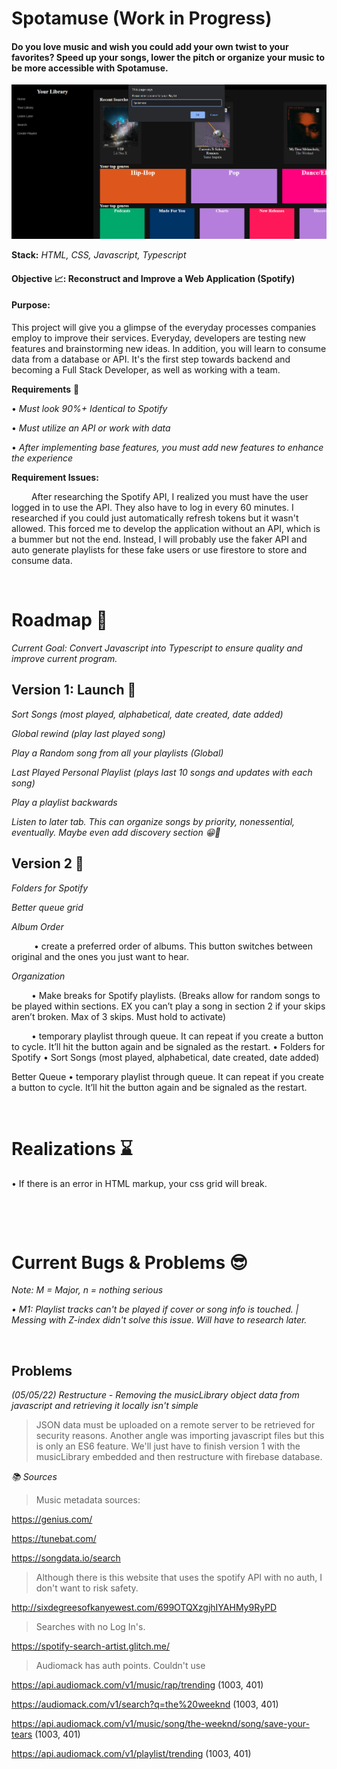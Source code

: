 # Spotamuse (Work in Progress)   
#### Do you love music and wish you could add your own twist to your favorites? Speed up your songs, lower the pitch or organize your music to be more accessible with Spotamuse.

![displayImg!](Designs/spotaProgress.png)

**Stack:** *HTML, CSS, Javascript, Typescript*

#### **Objective 📈:** **Reconstruct and Improve a Web Application (Spotify)**

#### **Purpose:** 

This project will give you a glimpse of the everyday processes companies employ to improve their services. Everyday, developers are 
testing new features and brainstorming new ideas. In addition, you will learn to consume data from a database or API. It's the first step towards backend and becoming a Full Stack Developer, as well as working with a team. 

**Requirements** 🚦

• *Must look 90%+ Identical to Spotify*

• *Must utilize an API or work with data*

• *After implementing base features, you must add new features to enhance the experience*

**Requirement Issues:** 

&emsp; &emsp;After researching the Spotify API, I realized you must have the user logged in to use the API. They also have to log in every 60 minutes. I researched if you could just automatically refresh tokens but it wasn't allowed. 
This forced me to develop the application without an API, which is a bummer but not the end. Instead, I will probably use the faker API and auto generate playlists for these fake users or use firestore to store and consume data.

&nbsp;

# Roadmap 📜
*Current Goal: Convert Javascript into Typescript to ensure quality and improve current program.*

## Version 1: Launch 🌌

*Sort Songs (most played, alphabetical, date created, date added)*

*Global rewind (play last played song)*

*Play a Random song from all your playlists (Global)*

*Last Played Personal Playlist (plays last 10 songs and updates with each song)*

*Play a playlist backwards*

*Listen to later tab. This can organize songs by priority, nonessential, eventually. Maybe even add discovery section 😁🤝*


## Version 2 🌌

*Folders for Spotify*

*Better queue grid*

*Album Order*

&emsp; &emsp; • create a preferred order of albums. This button switches between original and the ones you just want to hear. 

*Organization*

&emsp; &emsp;• Make breaks for Spotify playlists. (Breaks allow for random songs to be played within sections. EX you can’t play a song in section 2 if your skips aren’t broken. Max of 3 skips. Must hold to activate)

&emsp; &emsp;• temporary playlist through queue. It can repeat if you create a button to cycle. It’ll hit the button again and be signaled as the restart.
• Folders for Spotify 
• Sort Songs (most played, alphabetical, date created, date added)


Better Queue
• temporary playlist through queue. It can repeat if you create a button to cycle. It’ll hit the button again and be signaled as the restart.

&nbsp;

# Realizations ⌛️

• If there is an error in HTML markup, your css grid will break. 

&nbsp;

&nbsp;
# Current Bugs & Problems 😎

*Note: M = Major, n = nothing serious*

*• M1: Playlist tracks can't be played if cover or song info is touched. | Messing with Z-index didn't solve this issue. Will have to research later.* 


&nbsp;

## Problems

*(05/05/22) Restructure - Removing the musicLibrary object data from javascript and retrieving it locally isn't simple*

>JSON data must be uploaded on a remote server to be retrieved for security reasons. Another angle was importing javascript files but this is only an ES6 feature. We'll just have to finish version 1 with the musicLibrary embedded and then restructure with firebase database.



*📚 Sources*


>Music metadata sources:

https://genius.com/

https://tunebat.com/

https://songdata.io/search
        
        
>Although there is this website that uses the spotify API with no auth, I don't want to risk safety. 

http://sixdegreesofkanyewest.com/699OTQXzgjhIYAHMy9RyPD


>Searches with no Log In's.

https://spotify-search-artist.glitch.me/


>Audiomack has auth points. Couldn't use


https://api.audiomack.com/v1/music/rap/trending (1003, 401)

https://audiomack.com/v1/search?q=the%20weeknd (1003, 401)

https://api.audiomack.com/v1/music/song/the-weeknd/song/save-your-tears (1003, 401)

https://api.audiomack.com/v1/playlist/trending (1003, 401)

